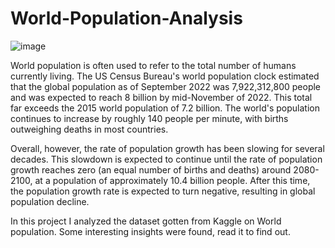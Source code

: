 # World-Population-Analysis

![image](https://user-images.githubusercontent.com/109756470/194120360-4d6b4d3a-2b96-4383-a3ce-2e9f6ed62345.png)


 World population is often used to refer to the total number of humans currently living.
 The US Census Bureau's world population clock estimated that the global population as of September 2022 was 7,922,312,800 people and was expected to reach 8 billion by mid-November of 2022. This total far exceeds the 2015 world population of 7.2 billion. The world's population continues to increase by roughly 140 people per minute, with births outweighing deaths in most countries.

Overall, however, the rate of population growth has been slowing for several decades. This slowdown is expected to continue until the rate of population growth reaches zero (an equal number of births and deaths) around 2080-2100, at a population of approximately 10.4 billion people. After this time, the population growth rate is expected to turn negative, resulting in global population decline.
 
 In this project I analyzed the dataset gotten from Kaggle on World population. Some interesting insights were found, read it to find out.
